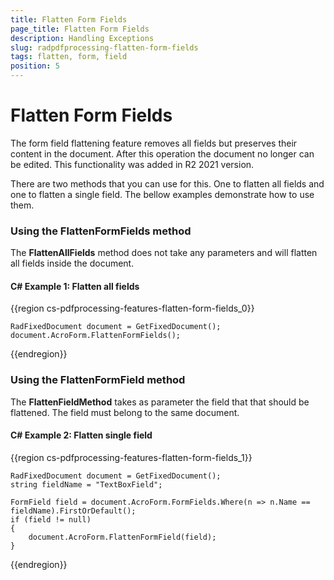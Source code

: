 ```yaml
---
title: Flatten Form Fields
page_title: Flatten Form Fields
description: Handling Exceptions
slug: radpdfprocessing-flatten-form-fields
tags: flatten, form, field
position: 5
---
```


# Flatten Form Fields

The form field flattening feature removes all fields but preserves their content in the document. After this operation the document no longer can be edited. This functionality was added in R2 2021 version. 

There are two methods that you can use for this. One to flatten all fields and one to flatten a single field. The bellow examples demonstrate how to use them. 

### Using the FlattenFormFields method 

The __FlattenAllFields__ method does not take any parameters and will flatten all fields inside the document. 

#### __C# Example 1:  Flatten all fields__

{{region cs-pdfprocessing-features-flatten-form-fields_0}}

	RadFixedDocument document = GetFixedDocument();
	document.AcroForm.FlattenFormFields();

{{endregion}}
### Using the FlattenFormField method

The __FlattenFieldMethod__ takes as parameter the field that that should be flattened. The field must belong to the same document.

#### __C# Example 2:  Flatten single field__

{{region cs-pdfprocessing-features-flatten-form-fields_1}}

	RadFixedDocument document = GetFixedDocument();
	string fieldName = "TextBoxField";

    FormField field = document.AcroForm.FormFields.Where(n => n.Name == fieldName).FirstOrDefault();
    if (field != null)
    {
        document.AcroForm.FlattenFormField(field);
    }

{{endregion}}



